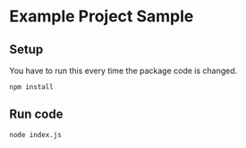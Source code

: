 # Example Project Sample

## Setup

You have to run this every time the package code is changed.

```shell
npm install
```

## Run code

```shell
node index.js
```
